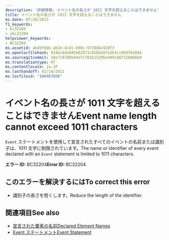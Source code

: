 ```yaml
---
description: '詳細情報: イベント名の長さが 1011 文字を超えることはできません'
title: イベント名の長さが 1011 文字を超えることはできません
ms.date: 07/20/2015
f1_keywords:
- bc32204
- vbc32204
helpviewer_keywords:
- BC32204
ms.assetid: ab45f0bb-ab2e-4cd1-b98c-9739d4c920f3
ms.openlocfilehash: 934ec8da945b82873c8202d47e263cc869f6e844
ms.sourcegitcommit: 10e719780594efc781b15295e499c66f316068b8
ms.translationtype: HT
ms.contentlocale: ja-JP
ms.lasthandoff: 02/14/2021
ms.locfileid: "100487006"
---
```

# <a name="event-name-length-cannot-exceed-1011-characters"></a><span data-ttu-id="11141-103">イベント名の長さが 1011 文字を超えることはできません</span><span class="sxs-lookup"><span data-stu-id="11141-103">Event name length cannot exceed 1011 characters</span></span>

<span data-ttu-id="11141-104">`Event` ステートメントを使用して宣言されたすべてのイベントの名前または識別子は、1011 文字に制限されています。</span><span class="sxs-lookup"><span data-stu-id="11141-104">The name or identifier of every event declared with an `Event` statement is limited to 1011 characters.</span></span>  
  
 <span data-ttu-id="11141-105">**エラー ID:** BC32204</span><span class="sxs-lookup"><span data-stu-id="11141-105">**Error ID:** BC32204</span></span>  
  
## <a name="to-correct-this-error"></a><span data-ttu-id="11141-106">このエラーを解決するには</span><span class="sxs-lookup"><span data-stu-id="11141-106">To correct this error</span></span>  
  
- <span data-ttu-id="11141-107">識別子の長さを短くします。</span><span class="sxs-lookup"><span data-stu-id="11141-107">Reduce the length of the identifier.</span></span>  
  
## <a name="see-also"></a><span data-ttu-id="11141-108">関連項目</span><span class="sxs-lookup"><span data-stu-id="11141-108">See also</span></span>

- [<span data-ttu-id="11141-109">宣言された要素の名前</span><span class="sxs-lookup"><span data-stu-id="11141-109">Declared Element Names</span></span>](../programming-guide/language-features/declared-elements/declared-element-names.md)
- [<span data-ttu-id="11141-110">Event ステートメント</span><span class="sxs-lookup"><span data-stu-id="11141-110">Event Statement</span></span>](../language-reference/statements/event-statement.md)
